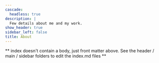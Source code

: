 ```yaml
---
cascade:
  headless: true
description: |
  Few details about me and my work.
show_header: true
sidebar_left: false
title: About
---
```


** index doesn't contain a body, just front matter above.
See the header / main / sidebar folders to edit the index.md files **
